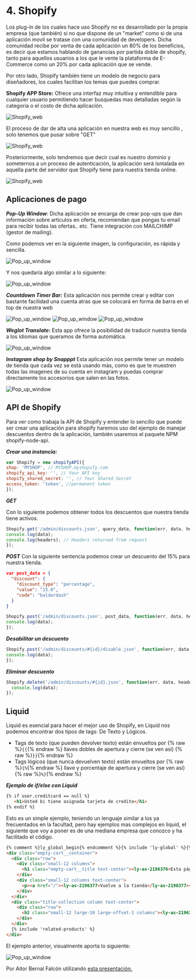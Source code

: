 # 4. Shopify

Los plug-in de los cuales hace uso Shopify no es desarrollado por la propia empresa (que también) si no que dispone de un "market" como si de una aplicación movil se tratase con una comunidad de developers. Dicha comunidad recibe por venta de cada aplicación un 80% de los beneficios, es decir que estamos hablando de ganancias por partida doble de shopify, tanto para aquellos usuarios a los que le vente la plataforma de E-Commerce como un 20% por cada aplicación que se vende.

Por otro lado, Shopify también tiene un modelo de negocio para diseñadores, los cuales facilitan los temas que puedes comprar.

**Shopify APP Store:** Ofrece una interfaz muy intuitiva y entendible para cualquier usuario permitiendo hacer busquedas mas detalladas según la categoría o el costo de dicha aplicación.

![Shopify_web](img/img1.png)

El proceso de dar de alta una aplicación en nuestra web es muy sencillo , solo tenemos que pusar sobre "GET"

![Shopify_web](img/img2.png)

Posteriormente, solo tendremos que decir cual es nuestro dominio y someternos a un proceso de autenticación, la aplicación será isntalada en aquella parte del servidor que Shopify tiene para nuestra tienda online.

![Shopify_web](img/img3.png)

## Aplicaciones de pago

***Pop-Up Window***: Dicha aplicación se encarga de crear pop-ups que dan información sobre articulos en oferta, recomiendan que pongas tu email para recibir todas las ofertas.. etc. Tiene integración con MAILCHIMP (gestor de mailing).

Como podemos ver en la siguiente imagen, la configuración, es rápida y sencilla.

![Pop_up_window](img/img4.png)

Y nos quedaría algo similar a lo siguiente:

![Pop_up_window](img/img5.png)

***Countdown Timer Bar:*** Esta aplicación nos permite crear y editar con bastante facilidad una cuenta atras que se colocará en forma de barra en el top de nuestra web

![Pop_up_window](img/img6.png)
![Pop_up_window](img/img7.png)
![Pop_up_window](img/img8.png)

***Weglot Translate:*** Esta app ofrece la posibilidad de traducir nuestra tienda a los idiomas que queramos de forma automática.

![Pop_up_window](img/img9.png)

***Instagram shop by Snapppt*** Esta aplicación nos permite tener un modelo de tienda que cada vez se está usando más, como es que te muestren todas las imagenes de su cuenta en instagram y puedas comprar directamente los accesorios que salen en las fotos.

![Pop_up_window](img/img10.png)

## API de Shopify

Para ver como trabaja la API de Shopify y entender lo sencillo que puede ser crear una aplicación para shopify haremos uso del ejemplo de manejar descuentos dentro de la aplicación, también usaremos el paquete NPM shopify-node-api.

***Crear una instancia:***

```javascript
var Shopify = new shopifyAPI({
shop: 'MYSHOP', // MYSHOP.myshopify.com
shopify_api_key: '', // Your API key
shopify_shared_secret: '', // Your Shared Secret
access_token: 'token', //permanent token
});
```

***GET***

Con lo siguiente podemos obtener todos los descuentos que nuestra tienda tiene activos.

```javascript
Shopify.get('/admin/discounts.json', query_data, function(err, data, headers){
console.log(data);
console.log(headers); // Headers returned from request
});
```

***POST***
Con la siguiente sentencia podemos crear un descuento del 15% para nuestra tienda.

```JSON
var post_data = {
  "discount": {
    "discount_type": "percentage",
    "value": "15.0",
    "code": "balderdash"
  }
}
```

```javascript
Shopify.post('/admin/discounts.json', post_data, function(err, data, headers){
console.log(data);
});
```

***Desabilitar un descuento***

```javascript
Shopify.post('/admin/discounts/#{id}/disable.json', function(err, data, headers){
console.log(data);
});
```

***Eliminar descuento***

```javascript
Shopify.delete('/admin/discounts/#{id}.json', function(err, data, headers){
  console.log(data);
});
```

## Liquid

Liquid es esencial para hacer el mejor uso de Shopify, en Liquid nos podemos encontrar dos tipos de tags: De Texto y Lógicos.

* Tags de texto (que pueden devolver texto) están envueltos por {% raw %}`{{`{% endraw %} llaves dobles de apertura y cierre (se ven así) {% raw %}`}}`{% endraw %}
* Tags lógicos (que nunca devuelven texto) están envueltos por {% raw %}`{%`{% endraw %} llave y porcentaje de apertura y cierre (se ven así) {% raw %}`%}`{% endraw %}

***Ejemplo de if/else con Liquid***

```html
{% if user.creditcard == null %}
   <h1>Usted bi tiene asignada tarjeta de credito</h1>
{% endif %}
```

Esto es un simple ejemplo, teniendo un lenguaje similar a los ya frecuentados en la facultad, pero hay ejemplos mas complejos en liquid, el siguiente que voy a poner es de una mediana empresa que conozco y ha facilitado el código.

```html
{% comment %}ly_global_begin{% endcomment %}{% include 'ly-global' %}{% comment %}ly_global_end{% endcomment %}
<div class="empty-cart__container">
  <div class="row">
    <div class="small-12 columns">
      <h1 class="empty-cart__title text-center"><ly-as-2196376>Esta página no existe</ly-as-2196376></h1>
    </div>
    <div class="small-12 columns text-center">
      <p><a href="/"><ly-as-2196377>Vuelve a la tienda</ly-as-2196377></a> <ly-as-2196378>o echa un vistazo a algunos de nuestros productos</ly-as-2196378></p>
    </div>
  </div>
  <div class="title-collection column text-center">
    <div class="row">
      <h2 class="small-12 large-10 large-offset-1 columns"><ly-as-2196379>Nuestros productos</ly-as-2196379></h2>
    </div>
  </div>
  {% include 'related-products' %}
</div>
```

El ejemplo anterior, visualmente aporta lo siguiente:

![Pop_up_window](img/img11.png)

Por Aitor Bernal Falcón utilizando [esta presentación.](https://docs.google.com/presentation/d/1XYNEGRDBkWOTlBVp8MwLQzGtYB4JGJCoTWTQy8STa98/edit?usp=sharing)
